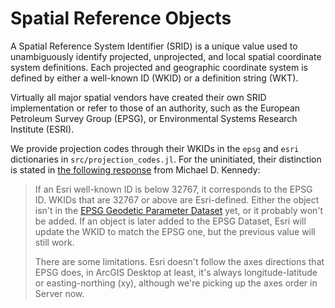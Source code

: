 # Spatial Reference Objects

A Spatial Reference System Identifier (SRID) is a unique value used to unambiguously identify projected, unprojected, and local spatial coordinate system definitions. Each projected and geographic coordinate system is defined by either a well-known ID (WKID) or a definition string (WKT).

Virtually all major spatial vendors have created their own SRID implementation or refer to those of an authority, such as the European Petroleum Survey Group (EPSG), or Environmental Systems Research Institute (ESRI).

We provide projection codes through their WKIDs in the `epsg` and `esri` dictionaries in `src/projection_codes.jl`. For the uninitiated, their distinction is stated in [the following response](http://gis.stackexchange.com/a/18675) from Michael D. Kennedy:

> If an Esri well-known ID is below 32767, it corresponds to the EPSG ID. WKIDs that are 32767 or above are Esri-defined. Either the object isn't in the [EPSG Geodetic Parameter Dataset](http://www.epsg-registry.org/) yet, or it probably won't be added. If an object is later added to the EPSG Dataset, Esri will update the WKID to match the EPSG one, but the previous value will still work.
> 
> There are some limitations. Esri doesn't follow the axes directions that EPSG does, in ArcGIS Desktop at least, it's always longitude-latitude or easting-northing (xy), although we're picking up the axes order in Server now.
